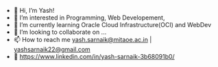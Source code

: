 - 👋 Hi, I’m Yash!
- 👀 I’m interested in Programming, Web Developement, 
- 🌱 I’m currently learning Oracle Cloud Infrastructure(OCI) and WebDev
- 💞️ I’m looking to collaborate on ...
- 📫 How to reach me yash.sarnaik@mitaoe.ac.in | yashsarnaik22@gmail.com
- 🔗 https://www.linkedin.com/in/yash-sarnaik-3b68091b0/ 

<!---
yashsarnaik22/yashsarnaik22 is a ✨ special ✨ repository 
